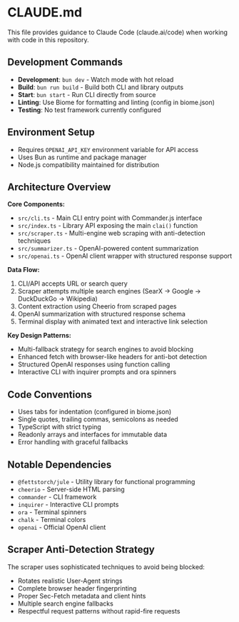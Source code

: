 # CLAUDE.md

This file provides guidance to Claude Code (claude.ai/code) when working with code in this repository.

## Development Commands

- **Development**: `bun dev` - Watch mode with hot reload
- **Build**: `bun run build` - Build both CLI and library outputs
- **Start**: `bun start` - Run CLI directly from source
- **Linting**: Use Biome for formatting and linting (config in biome.json)
- **Testing**: No test framework currently configured

## Environment Setup

- Requires `OPENAI_API_KEY` environment variable for API access
- Uses Bun as runtime and package manager
- Node.js compatibility maintained for distribution

## Architecture Overview

**Core Components:**
- `src/cli.ts` - Main CLI entry point with Commander.js interface
- `src/index.ts` - Library API exposing the main `clai()` function
- `src/scraper.ts` - Multi-engine web scraping with anti-detection techniques
- `src/summarizer.ts` - OpenAI-powered content summarization
- `src/openai.ts` - OpenAI client wrapper with structured response support

**Data Flow:**
1. CLI/API accepts URL or search query
2. Scraper attempts multiple search engines (SearX → Google → DuckDuckGo → Wikipedia)
3. Content extraction using Cheerio from scraped pages
4. OpenAI summarization with structured response schema
5. Terminal display with animated text and interactive link selection

**Key Design Patterns:**
- Multi-fallback strategy for search engines to avoid blocking
- Enhanced fetch with browser-like headers for anti-bot detection
- Structured OpenAI responses using function calling
- Interactive CLI with inquirer prompts and ora spinners

## Code Conventions

- Uses tabs for indentation (configured in biome.json)
- Single quotes, trailing commas, semicolons as needed
- TypeScript with strict typing
- Readonly arrays and interfaces for immutable data
- Error handling with graceful fallbacks

## Notable Dependencies

- `@fettstorch/jule` - Utility library for functional programming
- `cheerio` - Server-side HTML parsing
- `commander` - CLI framework
- `inquirer` - Interactive CLI prompts
- `ora` - Terminal spinners
- `chalk` - Terminal colors
- `openai` - Official OpenAI client

## Scraper Anti-Detection Strategy

The scraper uses sophisticated techniques to avoid being blocked:
- Rotates realistic User-Agent strings
- Complete browser header fingerprinting
- Proper Sec-Fetch metadata and client hints
- Multiple search engine fallbacks
- Respectful request patterns without rapid-fire requests
